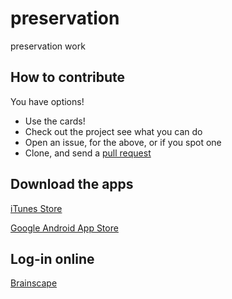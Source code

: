 # preservation
preservation work

## How to contribute

You have options!

* Use the cards! 
* Check out the project see what you can do
* Open an issue, for the above, or if you spot one
* Clone, and send a [pull request](https://gist.github.com/ross-spencer/9c5c1f59212638c7c891d393087db6d1)

## Download the apps

[iTunes Store](https://itunes.apple.com/us/app/brainscape-smart-flashcards/id442415567?mt=8)

[Google Android App Store](https://play.google.com/store/apps/details?id=com.brainscape.mobile.portal&utm_source=global_co&utm_medium=prtnr&utm_content=Mar2515&utm_campaign=PartBadge&pcampaignid=MKT-Other-global-all-co-prtnr-py-PartBadge-Mar2515-1)

## Log-in online

[Brainscape](https://www.brainscape.com/)
